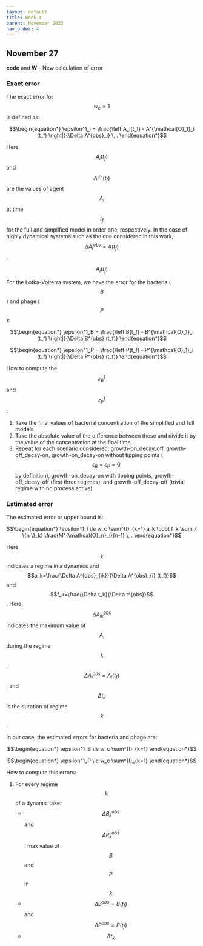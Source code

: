 ```yaml
---
layout: default
title: Week 4
parent: November 2023
nav_order: 4
---
```




## November 27

**code** and **W** - New calculation of error

### Exact error

The exact error for $$w_c=1$$ is defined as:

$$\begin{equation*}
\epsilon^1_i = \frac{\left|A_i(t_f) - A^{\mathcal{O}_1}_i (t_f)  \right|}{\Delta A^{obs}_i} \, .
\end{equation*}$$

Here, $$A_i(t_f)$$ and $$A^{\mathcal{O}_1}_i (t_f)$$ are the values of agent $$A_i$$ at time $$t_f$$ for the full and simplified model in order one, respectively. In the case of highly dynamical systems such as the one considered in this work, $$\Delta A^{obs}_i = A(t_f)$$.


$$A_i(t_f)$$

For the Lotka-Volterra system, we have the error for the bacteria ($$B$$) and phage ($$P$$):

$$\begin{equation*}
\epsilon^1_B = \frac{\left|B(t_f) - B^{\mathcal{O}_1}_i (t_f)  \right|}{\Delta B^{obs} (t_f)}
\end{equation*}$$


$$\begin{equation*}
\epsilon^1_P = \frac{\left|P(t_f) - P^{\mathcal{O}_1}_i (t_f)  \right|}{\Delta P^{obs} (t_f)}
\end{equation*}$$

How to compute the $$\epsilon^1_B$$ and $$\epsilon^1_P$$:

1. Take the final values of bacterial concentration of the simplified and full models
2. Take the absolute value of the difference between these and divide it by the value of the concentration at the final time.
3. Repeat for each scenario considered: growth-on_decay_off, growth-off_decay-on, growth-on_decay-on without tipping points ($$\epsilon_B=\epsilon_P=0$$ by definition), growth-on_decay-on with tipping points, growth-off_decay-off (first three regimes), and growth-off_decay-off (trivial regime with no process active)


### Estimated error

The estimated error or upper bound is:

$$\begin{equation*}
\epsilon^1_i \le w_c \sum^{I}_{k=1} a_k \cdot f_k \sum_{ \{n \}_k} \frac{M^{\mathcal{O}_n}_i}{n-1} \, .
\end{equation*}$$

Here, $$k$$ indicates a regime in a dynamics and $$a_k=\frac{\Delta A^{obs}_{ik}}{\Delta A^{obs}_{i} (t_f)}$$ and $$f_k=\frac{\Delta t_k}{\Delta t^{obs}}$$. Here, $$\Delta A^{obs}_{ik}$$ indicates the maximum value of $$A_i$$ during the regime $$k$$, $$\Delta A^{obs}_{i} = A_i (t_f)$$, and $$\Delta t_k$$ is the duration of regime $$k$$.


In our case, the estimated errors for bacteria and phage are:

$$\begin{equation*}
\epsilon^1_B \le w_c \sum^{I}_{k=1}
\end{equation*}$$

$$\begin{equation*}
\epsilon^1_P \le w_c \sum^{I}_{k=1}
\end{equation*}$$


How to compute this errors:

1. For every regime $$k$$ of a dynamic take:
   * $$\Delta B^{obs}_{k}$$ and $$\Delta P^{obs}_{k}$$: max value of $$B$$ and $$P$$ in $$k$$
   * $$\Delta B^{obs} = B (t_f)$$ and $$\Delta P^{obs} = P (t_f)$$
   * $$\Delta t_{k}$$









